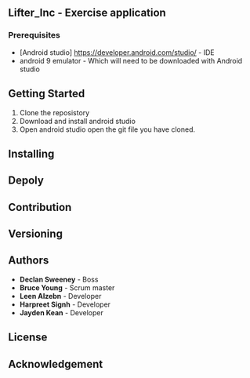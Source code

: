 
## Lifter_Inc - Exercise application


### Prerequisites
* [Android studio] https://developer.android.com/studio/ - IDE
* android 9 emulator - Which will need to be downloaded with Android studio

## Getting Started 
1. Clone the reposistory
2. Download and install android studio
3. Open android studio open the git file you have cloned.

## Installing


## Depoly


## Contribution

## Versioning


## Authors
* **Declan Sweeney** - Boss
* **Bruce Young** - Scrum master
* **Leen Alzebn** - Developer
* **Harpreet Signh** - Developer
* **Jayden Kean** - Developer

## License

## Acknowledgement





